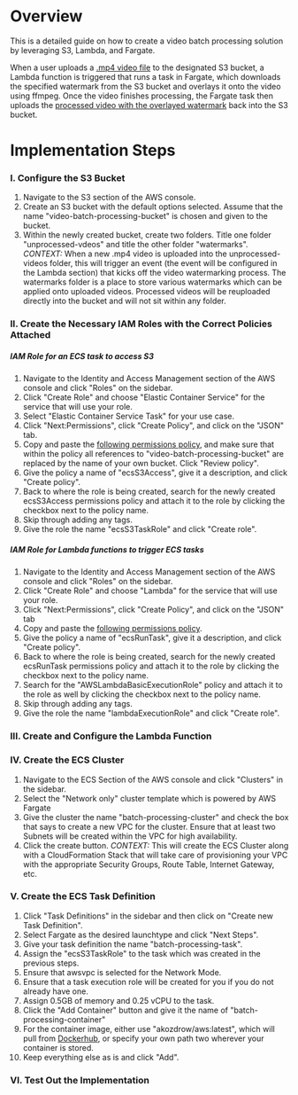 # Overview

This is a detailed guide on how to create a video batch processing solution by leveraging S3, Lambda, and Fargate. 

When a user uploads a [.mp4 video file](https://raw.githubusercontent.com/akozdrow/batch-processing-demo/master/test-video.mp4) to the designated S3 bucket, a Lambda function is triggered that runs a task in Fargate, which downloads the specified watermark from the S3 bucket and overlays it onto the video using ffmpeg. Once the video finishes processing, the Fargate task then uploads the [processed video with the overlayed watermark](https://raw.githubusercontent.com/akozdrow/batch-processing-demo/master/watermark-test-video.mp4) back into the S3 bucket.

# Implementation Steps

### I. Configure the S3 Bucket

1. Navigate to the S3 section of the AWS console.
2. Create an S3 bucket with the default options selected. Assume that the name "video-batch-processing-bucket" is chosen and given to the bucket.
3. Within the newly created bucket, create two folders. Title one folder "unprocessed-vdeos" and title the other folder "watermarks". *CONTEXT:* When a new .mp4 video is uploaded into the unprocessed-videos folder, this will trigger an event (the event will be configured in the Lambda section) that kicks off the video watermarking process. The watermarks folder is a place to store various watermarks which can be applied onto uploaded videos. Processed videos will be reuploaded directly into the bucket and will not sit within any folder.

### II. Create the Necessary IAM Roles with the Correct Policies Attached

##### IAM Role for an ECS task to access S3

1. Navigate to the Identity and Access Management section of the AWS console and click "Roles" on the sidebar.
2. Click "Create Role" and choose "Elastic Container Service" for the service that will use your role.
3. Select "Elastic Container Service Task" for your use case.
4. Click "Next:Permissions", click "Create Policy", and click on the "JSON" tab.
5. Copy and paste the [following permissions policy](https://raw.githubusercontent.com/akozdrow/batch-processing-demo/master/ecsS3Access.json), and make sure that within the policy all references to "video-batch-processing-bucket" are replaced by the name of your own bucket. Click "Review policy".
6. Give the policy a name of "ecsS3Access", give it a description, and click "Create policy".
7. Back to where the role is being created, search for the newly created ecsS3Access permissions policy and attach it to the role by clicking the checkbox next to the policy name.
8. Skip through adding any tags.
9. Give the role the name "ecsS3TaskRole" and click "Create role".

##### IAM Role for Lambda functions to trigger ECS tasks

1. Navigate to the Identity and Access Management section of the AWS console and click "Roles" on the sidebar.
2. Click "Create Role" and choose "Lambda" for the service that will use your role.
3. Click "Next:Permissions", click "Create Policy", and click on the "JSON" tab
4. Copy and paste the [following permissions policy](https://raw.githubusercontent.com/akozdrow/batch-processing-demo/master/ecsRunTask.json).
5. Give the policy a name of "ecsRunTask", give it a description, and click "Create policy".
6. Back to where the role is being created, search for the newly created ecsRunTask permissions policy and attach it to the role by clicking the checkbox next to the policy name.
7. Search for the "AWSLambdaBasicExecutionRole" policy and attach it to the role as well by clicking the checkbox next to the policy name.
8. Skip through adding any tags.
9. Give the role the name "lambdaExecutionRole" and click "Create role".


### III. Create and Configure the Lambda Function

### IV. Create the ECS Cluster

1. Navigate to the ECS Section of the AWS console and click "Clusters" in the sidebar.
2. Select the "Network only" cluster template which is powered by AWS Fargate
3. Give the cluster the name "batch-processing-cluster" and check the box that says to create a new VPC for the cluster. Ensure that at least two Subnets will be created within the VPC for high availability.
4. Click the create button. *CONTEXT:* This will create the ECS Cluster along with a CloudFormation Stack that will take care of provisioning your VPC with the appropriate Security Groups, Route Table, Internet Gateway, etc.

### V. Create the ECS Task Definition

1. Click "Task Definitions" in the sidebar and then click on "Create new Task Definition".
2. Select Fargate as the desired launchtype and click "Next Steps".
3. Give your task definition the name "batch-processing-task".
4. Assign the "ecsS3TaskRole" to the task which was created in the previous steps.
5. Ensure that awsvpc is selected for the Network Mode.
6. Ensure that a task execution role will be created for you if you do not already have one.
7. Assign 0.5GB of memory and 0.25 vCPU to the task.
8. Click the "Add Container" button and give it the name of "batch-processing-container"
9. For the container image, either use "akozdrow/aws:latest", which will pull from [Dockerhub](https://cloud.docker.com/u/akozdrow/repository/docker/akozdrow/aws), or specify your own path two wherever your container is stored.
10. Keep everything else as is and click "Add".

### VI. Test Out the Implementation



